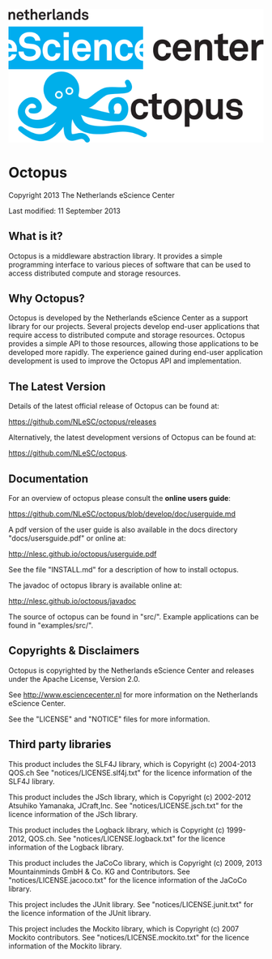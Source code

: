 ![logo](doc/images/NLeSC_Octopus_logo.png "Octopus Logo")

Octopus
=======

Copyright 2013 The Netherlands eScience Center

Last modified: 11 September 2013

What is it?
-----------

Octopus is a middleware abstraction library. It provides a simple 
programming interface to various pieces of software that can be used
to access distributed compute and storage resources. 


Why Octopus?
------------

Octopus is developed by the Netherlands eScience Center as a support
library for our projects. Several projects develop end-user 
applications that require access to distributed compute and storage
resources. Octopus provides a simple API to those resources, allowing
those applications to be developed more rapidly. The experience 
gained during end-user application development is used to improve 
the Octopus API and implementation. 


The Latest Version
------------------

Details of the latest official release of Octopus can be found at:

<https://github.com/NLeSC/octopus/releases>

Alternatively, the latest development versions of Octopus can be 
found at:

<https://github.com/NLeSC/octopus>.


Documentation
-------------

For an overview of octopus please consult the __online users guide__:

<https://github.com/NLeSC/octopus/blob/develop/doc/userguide.md>

A pdf version of the user guide is also available in the docs 
directory "docs/usersguide.pdf" or online at:

<http://nlesc.github.io/octopus/userguide.pdf>

See the file "INSTALL.md" for a description of how to install 
octopus. 

The javadoc of octopus library is available online at: 

<http://nlesc.github.io/octopus/javadoc>

The source of octopus can be found in "src/". Example applications
can be found in "examples/src/".


Copyrights & Disclaimers
------------------------

Octopus is copyrighted by the Netherlands eScience Center and 
releases under the Apache License, Version 2.0.

See <http://www.esciencecenter.nl> for more information on the 
Netherlands eScience Center.

See the "LICENSE" and "NOTICE" files for more information. 


Third party libraries
---------------------

This product includes the SLF4J library, which is Copyright 
(c) 2004-2013 QOS.ch See "notices/LICENSE.slf4j.txt" for the licence 
information of the SLF4J library.

This product includes the JSch library, which is Copyright 
(c) 2002-2012 Atsuhiko Yamanaka, JCraft,Inc. 
See "notices/LICENSE.jsch.txt" for the licence information of the 
JSch library.

This product includes the Logback library, which is Copyright 
(c) 1999-2012, QOS.ch. See "notices/LICENSE.logback.txt" for the 
licence information of the Logback library.

This product includes the JaCoCo library, which is Copyright
(c) 2009, 2013 Mountainminds GmbH & Co. KG and Contributors. See
"notices/LICENSE.jacoco.txt" for the licence information of the 
JaCoCo library.

This project includes the JUnit library. 
See "notices/LICENSE.junit.txt" for the licence information of the 
JUnit library.

This project includes the Mockito library, which is Copyright 
(c) 2007 Mockito contributors. See "notices/LICENSE.mockito.txt" 
for the licence information of the Mockito library.


